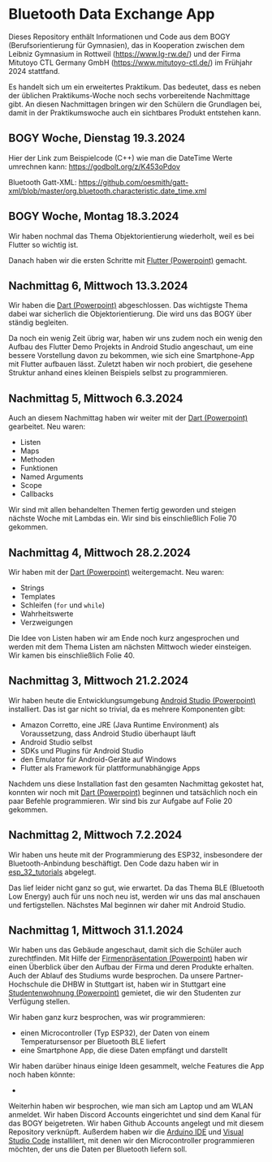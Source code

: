 # Bluetooth Data Exchange App
Dieses Repository enthält Informationen und Code aus dem BOGY (Berufsorientierung für Gymnasien), das in Kooperation zwischen dem Leibniz Gymnasium in Rottweil (https://www.lg-rw.de/) und der Firma Mitutoyo CTL Germany GmbH (https://www.mitutoyo-ctl.de/) im Frühjahr 2024 stattfand.

Es handelt sich um ein erweitertes Praktikum. Das bedeutet, dass es neben der üblichen Praktikums-Woche noch sechs vorbereitende Nachmittage gibt. An diesen Nachmittagen bringen wir den Schülern die Grundlagen bei, damit in der Praktikumswoche auch ein sichtbares Produkt entstehen kann.

## BOGY Woche, Dienstag 19.3.2024
Hier der Link zum Beispielcode (C++) wie man die DateTime Werte umrechnen kann:
https://godbolt.org/z/K453oPdov

Bluetooth Gatt-XML: https://github.com/oesmith/gatt-xml/blob/master/org.bluetooth.characteristic.date_time.xml

## BOGY Woche, Montag 18.3.2024

Wir haben nochmal das Thema Objektorientierung wiederholt, weil es bei Flutter so wichtig ist.

Danach haben wir die ersten Schritte mit [Flutter (Powerpoint)](doc/Flutter.pptx) gemacht.

## Nachmittag 6, Mittwoch 13.3.2024

Wir haben die [Dart (Powerpoint)](doc/Dart.pptx) abgeschlossen. Das wichtigste Thema dabei war sicherlich die Objektorientierung. Die wird uns das BOGY über ständig begleiten.

Da noch ein wenig Zeit übrig war, haben wir uns zudem noch ein wenig den Aufbau des Flutter Demo Projekts in Android Studio angeschaut, um eine bessere Vorstellung davon zu bekommen, wie sich eine Smartphone-App mit Flutter aufbauen lässt. 
Zuletzt haben wir noch probiert, die gesehene Struktur anhand eines kleinen Beispiels selbst zu programmieren.

## Nachmittag 5, Mittwoch 6.3.2024
Auch an diesem Nachmittag haben wir weiter mit der [Dart (Powerpoint)](doc/Dart.pptx) gearbeitet. Neu waren:

- Listen
- Maps
- Methoden
- Funktionen
- Named Arguments
- Scope
- Callbacks

Wir sind mit allen behandelten Themen fertig geworden und steigen nächste Woche mit Lambdas ein. Wir sind bis einschließlich Folie 70 gekommen.

## Nachmittag 4, Mittwoch 28.2.2024

Wir haben mit der [Dart (Powerpoint)](doc/Dart.pptx) weitergemacht. Neu waren:

- Strings
- Templates
- Schleifen (```for``` und ```while```)
- Wahrheitswerte
- Verzweigungen

Die Idee von Listen haben wir am Ende noch kurz angesprochen und werden mit dem Thema Listen am nächsten Mittwoch wieder einsteigen. Wir kamen bis einschließlich Folie 40.

## Nachmittag 3, Mittwoch 21.2.2024

Wir haben heute die Entwicklungsumgebung [Android Studio (Powerpoint)](doc/AndroidStudio.pptx) installiert. Das ist gar nicht so trivial, da es mehrere Komponenten gibt:

* Amazon Corretto, eine JRE (Java Runtime Environment) als Voraussetzung, dass Android Studio überhaupt läuft
* Android Studio selbst
* SDKs und Plugins für Android Studio
* den Emulator für Android-Geräte auf Windows
* Flutter als Framework für plattformunabhängige Apps

Nachdem uns diese Installation fast den gesamten Nachmittag gekostet hat, konnten wir noch mit [Dart (Powerpoint)](doc/Dart.pptx) beginnen und tatsächlich noch ein paar Befehle programmieren. Wir sind bis zur Aufgabe auf Folie 20 gekommen.

## Nachmittag 2, Mittwoch 7.2.2024

Wir haben uns heute mit der Programmierung des ESP32, insbesondere der Bluetooth-Anbindung beschäftigt. Den Code dazu haben wir in [esp_32_tutorials](esp_32_tutorials) abgelegt.

Das lief leider nicht ganz so gut, wie erwartet. Da das Thema BLE (Bluetooth Low Energy) auch für uns noch neu ist, werden wir uns das mal anschauen und fertigstellen. Nächstes Mal beginnen wir daher mit Android Studio.

## Nachmittag 1, Mittwoch 31.1.2024

Wir haben uns das Gebäude angeschaut, damit sich die Schüler auch zurechtfinden. Mit Hilfe der [Firmenpräsentation (Powerpoint)](doc/Firmenpräsentation.pptx) haben wir einen Überblick über den Aufbau der Firma und deren Produkte erhalten. Auch der Ablauf des Studiums wurde besprochen. Da unsere Partner-Hochschule die DHBW in Stuttgart ist,   haben wir in Stuttgart eine [Studentenwohnung (Powerpoint)](doc/Studentenwohnung.pptx) gemietet, die wir den Studenten zur Verfügung stellen.

Wir haben ganz kurz besprochen, was wir programmieren:

* einen Microcontroller (Typ ESP32), der Daten von einem Temperatursensor per Bluetooth BLE liefert
* eine Smartphone App, die diese Daten empfängt und darstellt

Wir haben darüber hinaus einige Ideen gesammelt, welche Features die App noch haben könnte:

* 

Weiterhin haben wir besprochen, wie man sich am Laptop und am WLAN anmeldet. Wir haben Discord Accounts eingerichtet und sind dem Kanal für das BOGY beigetreten. Wir haben Github Accounts angelegt und mit diesem Repository verknüpft. Außerdem haben wir die [Arduino IDE](https://www.arduino.cc/en/software) und [Visual Studio Code](https://code.visualstudio.com/download) installilert, mit denen wir den Microcontroller programmieren möchten, der uns die Daten per Bluetooth liefern soll.

